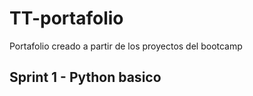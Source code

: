 # TT-portafolio
Portafolio creado a partir de los proyectos del bootcamp

## Sprint 1 - Python basico


